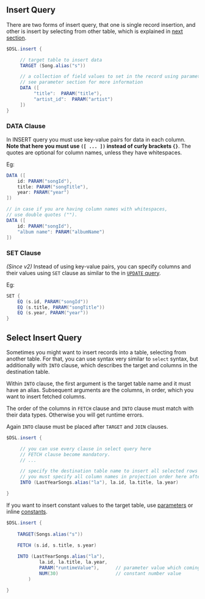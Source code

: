 ## Insert Query
There are two forms of insert query, that one is single record insertion, 
and other is insert by selecting from other table, which is explained in [next section](#select-insert-query).

```groovy
$DSL.insert {

     // target table to insert data
     TARGET (Song.alias("s"))

     // a collection of field values to set in the record using parameter values
     // see parameter section for more information
     DATA ([
          "title":  PARAM("title"),
          "artist_id":  PARAM("artist")
     ])
}
```

### DATA Clause
In INSERT query you must use key-value pairs for data in each column. 
**Note that here you must use `([ ... ])` instead of curly brackets `{}`**. The quotes are optional for column names, unless they have whitespaces.

Eg:
```groovy
DATA ([
    id: PARAM("songId"),
    title: PARAM("songTitle"),
    year: PARAM("year")
])

// in case if you are having column names with whitespaces, 
// use double quotes ("").
DATA ([
    id: PARAM("songId"),
    "album name": PARAM("albumName")
])
```

### SET Clause
_(Since v2)_ Instead of using key-value pairs, you can specify columns and their values using
`SET` clause as similar to the in [`UPDATE` query](query-update.md).

Eg:
```groovy
SET {
    EQ (s.id, PARAM("songId"))
    EQ (s.title, PARAM("songTitle"))
    EQ (s.year, PARAM("year"))
}
```


## Select Insert Query
Sometimes you might want to insert records into a table, selecting from another table.
For that, you can use syntax very similar to `select` syntax, but additionally with `INTO` clause,
which describes the target and columns in the destination table. 

Within `INTO` clause, the first argument is the target table name and it must have an alias.
Subsequent arguments are the columns, in order, which you want to insert fetched columns.

The order of the columns in `FETCH` clause and `INTO` clause must match with their data types. 
Otherwise you will get runtime errors.

Again `INTO` clause must be placed after `TARGET` and `JOIN` clauses.

```groovy
$DSL.insert {

     // you can use every clause in select query here
     // FETCH clause become mandatory.
     // ...

     // specify the destination table name to insert all selected rows
     // you must specify all column names in projection order here after table name
     INTO (LastYearSongs.alias("la"), la.id, la.title, la.year)

}
```

If you want to insert constant values to the target table, use [parameters](parameters.md) or inline [constants](constants.md).

```groovy
$DSL.insert {
    
    TARGET(Songs.alias("s"))
    
    FETCH (s.id, s.title, s.year)

    INTO (LastYearSongs.alias("la"), 
            la.id, la.title, la.year, 
            PARAM("runtimeValue"),      // parameter value which coming at runtime
            NUM(30)                     // constant number value
        )

}
```